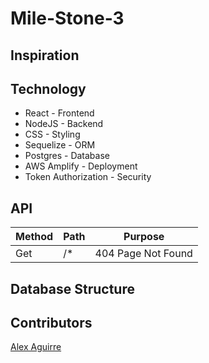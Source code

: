 # Mile-Stone-3

## Inspiration

## Technology
* React - Frontend
* NodeJS - Backend
* CSS - Styling
* Sequelize - ORM
* Postgres - Database
* AWS Amplify - Deployment
* Token Authorization - Security

## API
| Method | Path | Purpose |
|--------|------|---------|
|Get | /* | 404 Page Not Found|

## Database Structure


## Contributors
[Alex Aguirre](https://github.com/AlexAguirre70)